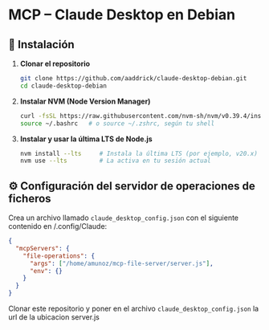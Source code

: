 # MCP – Claude Desktop en Debian

## 🚀 Instalación

1. **Clonar el repositorio**

   ```bash
   git clone https://github.com/aaddrick/claude-desktop-debian.git
   cd claude-desktop-debian
   ```

2. **Instalar NVM (Node Version Manager)**

   ```bash
   curl -fsSL https://raw.githubusercontent.com/nvm-sh/nvm/v0.39.4/install.sh | bash
   source ~/.bashrc   # o source ~/.zshrc, según tu shell
   ```

3. **Instalar y usar la última LTS de Node.js**

   ```bash
   nvm install --lts     # Instala la última LTS (por ejemplo, v20.x)
   nvm use --lts         # La activa en tu sesión actual
   ```

## ⚙️ Configuración del servidor de operaciones de ficheros

Crea un archivo llamado `claude_desktop_config.json` con el siguiente contenido en /.config/Claude:

```json
{
  "mcpServers": {
    "file-operations": {
      "args": ["/home/amunoz/mcp-file-server/server.js"],
      "env": {}
    }
  }
}
```
Clonar este repositorio y poner en el archivo `claude_desktop_config.json` la url de la ubicacion server.js
